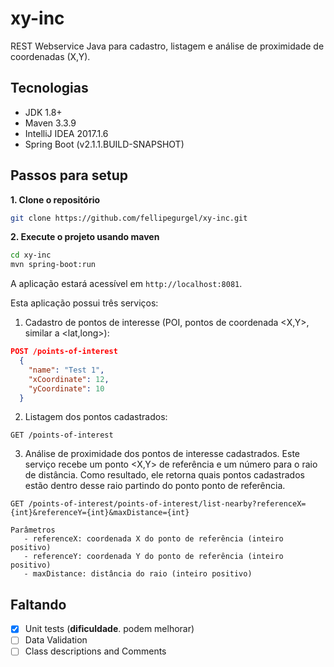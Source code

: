 # xy-inc
REST Webservice Java para cadastro, listagem e análise de proximidade de coordenadas (X,Y).

## Tecnologias
* JDK 1.8+
* Maven 3.3.9
* IntelliJ IDEA 2017.1.6
* Spring Boot (v2.1.1.BUILD-SNAPSHOT)

## Passos para setup

**1. Clone o repositório** 

```bash
git clone https://github.com/fellipegurgel/xy-inc.git
```

**2. Execute o projeto usando maven**

```bash
cd xy-inc
mvn spring-boot:run
```

A aplicação estará acessível em `http://localhost:8081`.

Esta aplicação possui três serviços: 
1. Cadastro de pontos de interesse (POI, pontos de coordenada <X,Y>, similar a <lat,long>):
```json
POST /points-of-interest
  {
    "name": "Test 1",
    "xCoordinate": 12,
    "yCoordinate": 10
  }
```

2. Listagem dos pontos cadastrados:
```
GET /points-of-interest
```
3. Análise de proximidade dos pontos de interesse cadastrados. Este serviço recebe um ponto <X,Y> de referência e um número para o raio de distância. Como resultado, ele retorna quais pontos cadastrados estão dentro desse raio partindo do ponto ponto de referência.
```
GET /points-of-interest/points-of-interest/list-nearby?referenceX={int}&referenceY={int}&maxDistance={int}

Parâmetros
   - referenceX: coordenada X do ponto de referência (inteiro positivo)
   - referenceY: coordenada Y do ponto de referência (inteiro positivo)
   - maxDistance: distância do raio (inteiro positivo)
```

## Faltando 
- [x] Unit tests (**dificuldade**. podem melhorar)
- [ ] Data Validation
- [ ] Class descriptions and Comments
